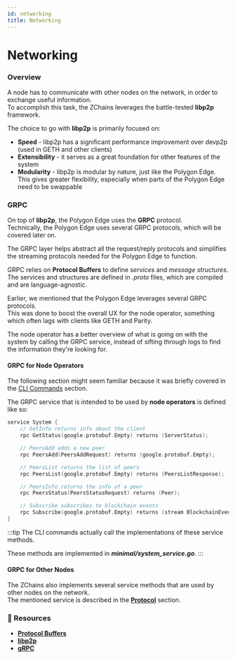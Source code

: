 ```yaml
---
id: networking
title: Networking
---
```


# Networking

### Overview

A node has to communicate with other nodes on the network, in order to exchange useful information.\
To accomplish this task, the ZChains leverages the battle-tested **libp2p** framework.

The choice to go with **libp2p** is primarily focused on:

* **Speed** - libp2p has a significant performance improvement over devp2p (used in GETH and other clients)
* **Extensibility** - it serves as a great foundation for other features of the system
* **Modularity** - libp2p is modular by nature, just like the Polygon Edge. This gives greater flexibility, especially when parts of the Polygon Edge need to be swappable

### GRPC

On top of **libp2p**, the Polygon Edge uses the **GRPC** protocol.\
Technically, the Polygon Edge uses several GRPC protocols, which will be covered later on.

The GRPC layer helps abstract all the request/reply protocols and simplifies the streaming protocols needed for the Polygon Edge to function.

GRPC relies on **Protocol Buffers** to define _services_ and _message structures_.\
The services and structures are defined in _.proto_ files, which are compiled and are language-agnostic.

Earlier, we mentioned that the Polygon Edge leverages several GRPC protocols.\
This was done to boost the overall UX for the node operator, something which often lags with clients like GETH and Parity.

The node operator has a better overview of what is going on with the system by calling the GRPC service, instead of sifting through logs to find the information they're looking for.

#### GRPC for Node Operators

The following section might seem familiar because it was briefly covered in the [CLI Commands](../../docs/get-started/cli-commands/) section.

The GRPC service that is intended to be used by **node operators** is defined like so:

```go
service System {
    // GetInfo returns info about the client
    rpc GetStatus(google.protobuf.Empty) returns (ServerStatus);

    // PeersAdd adds a new peer
    rpc PeersAdd(PeersAddRequest) returns (google.protobuf.Empty);

    // PeersList returns the list of peers
    rpc PeersList(google.protobuf.Empty) returns (PeersListResponse);

    // PeersInfo returns the info of a peer
    rpc PeersStatus(PeersStatusRequest) returns (Peer);

    // Subscribe subscribes to blockchain events
    rpc Subscribe(google.protobuf.Empty) returns (stream BlockchainEvent);
}
```

:::tip The CLI commands actually call the implementations of these service methods.

These methods are implemented in _**minimal/system\_service.go**_. :::

#### GRPC for Other Nodes

The ZChains also implements several service methods that are used by other nodes on the network.\
The mentioned service is described in the [**Protocol**](../../docs/architecture/modules/protocol/) section.

### 📜 Resources

* [**Protocol Buffers**](https://developers.google.com/protocol-buffers)
* [**libp2p**](https://libp2p.io/)
* [**gRPC**](https://grpc.io/)
